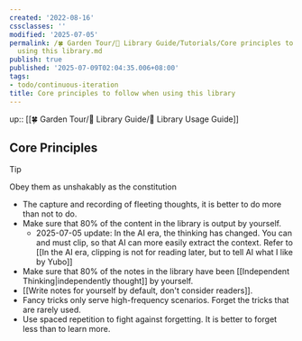 ```yaml
---
created: '2022-08-16'
cssclasses: ''
modified: '2025-07-05'
permalink: /🍀 Garden Tour/🧰 Library Guide/Tutorials/Core principles to follow when
  using this library.md
publish: true
published: '2025-07-09T02:04:35.006+08:00'
tags:
- todo/continuous-iteration
title: Core principles to follow when using this library
---
```

up:: [[🍀 Garden Tour/🧰 Library Guide/🧰 Library Usage Guide]]

## Core Principles

>[!TIP]
> Obey them as unshakably as the constitution

- The capture and recording of fleeting thoughts, it is better to do more than not to do.
- Make sure that 80% of the content in the library is output by yourself.
	- 2025-07-05 update: In the AI era, the thinking has changed. You can and must clip, so that AI can more easily extract the context. Refer to [[In the AI era, clipping is not for reading later, but to tell AI what I like by Yubo]]
- Make sure that 80% of the notes in the library have been [[Independent Thinking\|independently thought]] by yourself.
- [[Write notes for yourself by default, don't consider readers]].
- Fancy tricks only serve high-frequency scenarios. Forget the tricks that are rarely used.
- Use spaced repetition to fight against forgetting. It is better to forget less than to learn more. 